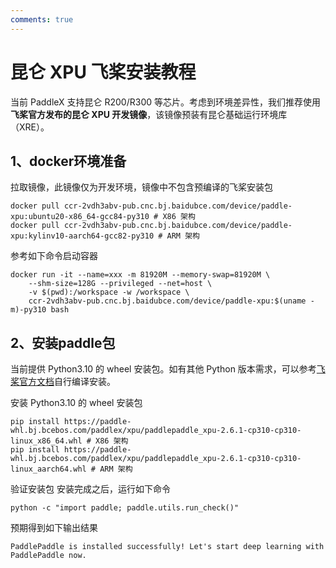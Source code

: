 ```yaml
---
comments: true
---
```


# 昆仑 XPU 飞桨安装教程

当前 PaddleX 支持昆仑 R200/R300 等芯片。考虑到环境差异性，我们推荐使用<b>飞桨官方发布的昆仑 XPU 开发镜像</b>，该镜像预装有昆仑基础运行环境库（XRE）。

## 1、docker环境准备
拉取镜像，此镜像仅为开发环境，镜像中不包含预编译的飞桨安装包

```
docker pull ccr-2vdh3abv-pub.cnc.bj.baidubce.com/device/paddle-xpu:ubuntu20-x86_64-gcc84-py310 # X86 架构
docker pull ccr-2vdh3abv-pub.cnc.bj.baidubce.com/device/paddle-xpu:kylinv10-aarch64-gcc82-py310 # ARM 架构
```
参考如下命令启动容器

```
docker run -it --name=xxx -m 81920M --memory-swap=81920M \
    --shm-size=128G --privileged --net=host \
    -v $(pwd):/workspace -w /workspace \
    ccr-2vdh3abv-pub.cnc.bj.baidubce.com/device/paddle-xpu:$(uname -m)-py310 bash
```
## 2、安装paddle包
当前提供 Python3.10 的 wheel 安装包。如有其他 Python 版本需求，可以参考[飞桨官方文档](https://www.paddlepaddle.org.cn/install/quick)自行编译安装。

安装 Python3.10 的 wheel 安装包

```
pip install https://paddle-whl.bj.bcebos.com/paddlex/xpu/paddlepaddle_xpu-2.6.1-cp310-cp310-linux_x86_64.whl # X86 架构
pip install https://paddle-whl.bj.bcebos.com/paddlex/xpu/paddlepaddle_xpu-2.6.1-cp310-cp310-linux_aarch64.whl # ARM 架构
```
验证安装包 安装完成之后，运行如下命令

```
python -c "import paddle; paddle.utils.run_check()"
```
预期得到如下输出结果

```
PaddlePaddle is installed successfully! Let's start deep learning with PaddlePaddle now.
```
